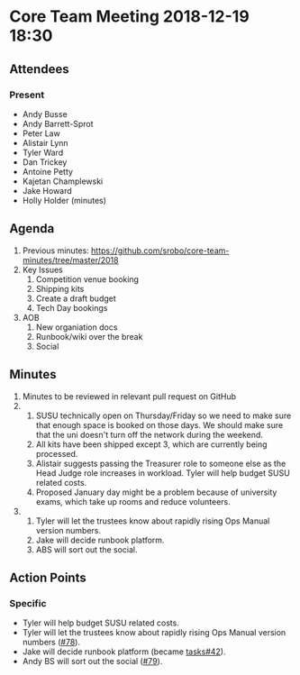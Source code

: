 # Core Team Meeting 2018-12-19 18:30

## Attendees
### Present
- Andy Busse
- Andy Barrett-Sprot
- Peter Law
- Alistair Lynn
- Tyler Ward
- Dan Trickey
- Antoine Petty
- Kajetan Champlewski
- Jake Howard
- Holly Holder (minutes)

## Agenda
1. Previous minutes: https://github.com/srobo/core-team-minutes/tree/master/2018
2. Key Issues
	1. Competition venue booking
	2. Shipping kits
	3. Create a draft budget
	4. Tech Day bookings
3. AOB
	1. New organiation docs
	2. Runbook/wiki over the break
	3. Social

## Minutes
1. Minutes to be reviewed in relevant pull request on GitHub
2.
	1. SUSU technically open on Thursday/Friday so we need to make sure that enough space is booked on those days. We should make sure that the uni doesn't turn off the network during the weekend.
	2. All kits have been shipped except 3, which are currently being processed.
	3. Alistair suggests passing the Treasurer role to someone else as the Head Judge role increases in workload. Tyler will help budget SUSU related costs.
	4. Proposed January day might be a problem because of university exams, which take up rooms and reduce volunteers.
3.
	1. Tyler will let the trustees know about rapidly rising Ops Manual version numbers.
	2. Jake will decide runbook platform.
	3. ABS will sort out the social.

## Action Points
### Specific
- Tyler will help budget SUSU related costs.
- Tyler will let the trustees know about rapidly rising Ops Manual version numbers ([#78](https://github.com/srobo/core-team-minutes/issues/78)).
- Jake will decide runbook platform (became [tasks#42](https://github.com/srobo/tasks/issues/52)).
- Andy BS will sort out the social ([#79](https://github.com/srobo/core-team-minutes/issues/79)).
